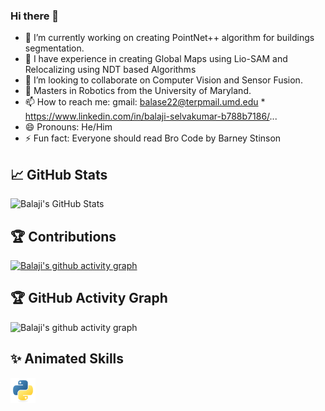 ### Hi there 👋

<!--
**BALA22-cyber/BALA22-cyber** is a ✨ _special_ ✨ repository because its `README.md` (this file) appears on your GitHub profile.

Here are some ideas to get you started:

- 🔭 I’m currently working on ...
- 🌱 I’m currently learning ...
- 👯 I’m looking to collaborate on ...
- 🤔 I’m looking for help with ...
- 💬 Ask me about ...
- 📫 How to reach me: ...
- 😄 Pronouns: ...
- ⚡ Fun fact: ...
-->
- 🌱 I’m currently working on creating PointNet++ algorithm for buildings segmentation.
- 🔭 I have experience in creating Global Maps using Lio-SAM and Relocalizing using NDT based Algorithms
- 👯 I’m looking to collaborate on Computer Vision and Sensor Fusion.
- 🔭 Masters in Robotics from the University of Maryland.
- 📫 How to reach me: gmail: balase22@terpmail.umd.edu *  https://www.linkedin.com/in/balaji-selvakumar-b788b7186/...
- 😄 Pronouns: He/Him
- ⚡ Fun fact: Everyone should read Bro Code by Barney Stinson

## 📈 GitHub Stats
<!-- GitHub Contributions Activity -->
![Balaji's GitHub Stats](https://github-readme-stats.vercel.app/api?username=BALA22-cyber&show_icons=true&theme=radical)

## 🏆 Contributions
<!-- GitHub Contributions Graph -->
[![Balaji's github activity graph](https://github-readme-activity-graph.cyclic.app/graph?username=BALA22-cyber&theme=react-dark)](https://github.com/ashutosh00710/github-readme-activity-graph)



## 🏆 GitHub Activity Graph
![Balaji's github activity graph](https://github-readme-activity-graph.cyclic.app/graph?username=BALA22-cyber&theme=react-dark)

## ✨ Animated Skills
<img src="https://raw.githubusercontent.com/devicons/devicon/master/icons/python/python-original.svg" width="40" height="40" style="animation: rotate 2s infinite;">
